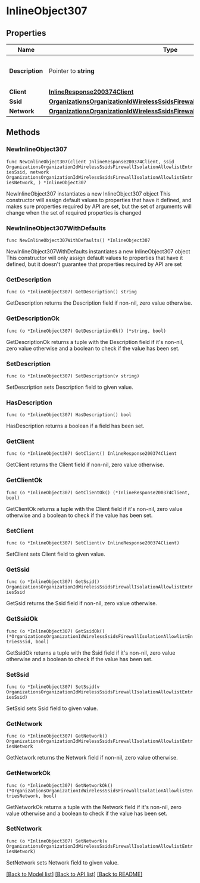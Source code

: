 # InlineObject307

## Properties

Name | Type | Description | Notes
------------ | ------------- | ------------- | -------------
**Description** | Pointer to **string** | The description of mac address | [optional] 
**Client** | [**InlineResponse200374Client**](InlineResponse200374Client.md) |  | 
**Ssid** | [**OrganizationsOrganizationIdWirelessSsidsFirewallIsolationAllowlistEntriesSsid**](OrganizationsOrganizationIdWirelessSsidsFirewallIsolationAllowlistEntriesSsid.md) |  | 
**Network** | [**OrganizationsOrganizationIdWirelessSsidsFirewallIsolationAllowlistEntriesNetwork**](OrganizationsOrganizationIdWirelessSsidsFirewallIsolationAllowlistEntriesNetwork.md) |  | 

## Methods

### NewInlineObject307

`func NewInlineObject307(client InlineResponse200374Client, ssid OrganizationsOrganizationIdWirelessSsidsFirewallIsolationAllowlistEntriesSsid, network OrganizationsOrganizationIdWirelessSsidsFirewallIsolationAllowlistEntriesNetwork, ) *InlineObject307`

NewInlineObject307 instantiates a new InlineObject307 object
This constructor will assign default values to properties that have it defined,
and makes sure properties required by API are set, but the set of arguments
will change when the set of required properties is changed

### NewInlineObject307WithDefaults

`func NewInlineObject307WithDefaults() *InlineObject307`

NewInlineObject307WithDefaults instantiates a new InlineObject307 object
This constructor will only assign default values to properties that have it defined,
but it doesn't guarantee that properties required by API are set

### GetDescription

`func (o *InlineObject307) GetDescription() string`

GetDescription returns the Description field if non-nil, zero value otherwise.

### GetDescriptionOk

`func (o *InlineObject307) GetDescriptionOk() (*string, bool)`

GetDescriptionOk returns a tuple with the Description field if it's non-nil, zero value otherwise
and a boolean to check if the value has been set.

### SetDescription

`func (o *InlineObject307) SetDescription(v string)`

SetDescription sets Description field to given value.

### HasDescription

`func (o *InlineObject307) HasDescription() bool`

HasDescription returns a boolean if a field has been set.

### GetClient

`func (o *InlineObject307) GetClient() InlineResponse200374Client`

GetClient returns the Client field if non-nil, zero value otherwise.

### GetClientOk

`func (o *InlineObject307) GetClientOk() (*InlineResponse200374Client, bool)`

GetClientOk returns a tuple with the Client field if it's non-nil, zero value otherwise
and a boolean to check if the value has been set.

### SetClient

`func (o *InlineObject307) SetClient(v InlineResponse200374Client)`

SetClient sets Client field to given value.


### GetSsid

`func (o *InlineObject307) GetSsid() OrganizationsOrganizationIdWirelessSsidsFirewallIsolationAllowlistEntriesSsid`

GetSsid returns the Ssid field if non-nil, zero value otherwise.

### GetSsidOk

`func (o *InlineObject307) GetSsidOk() (*OrganizationsOrganizationIdWirelessSsidsFirewallIsolationAllowlistEntriesSsid, bool)`

GetSsidOk returns a tuple with the Ssid field if it's non-nil, zero value otherwise
and a boolean to check if the value has been set.

### SetSsid

`func (o *InlineObject307) SetSsid(v OrganizationsOrganizationIdWirelessSsidsFirewallIsolationAllowlistEntriesSsid)`

SetSsid sets Ssid field to given value.


### GetNetwork

`func (o *InlineObject307) GetNetwork() OrganizationsOrganizationIdWirelessSsidsFirewallIsolationAllowlistEntriesNetwork`

GetNetwork returns the Network field if non-nil, zero value otherwise.

### GetNetworkOk

`func (o *InlineObject307) GetNetworkOk() (*OrganizationsOrganizationIdWirelessSsidsFirewallIsolationAllowlistEntriesNetwork, bool)`

GetNetworkOk returns a tuple with the Network field if it's non-nil, zero value otherwise
and a boolean to check if the value has been set.

### SetNetwork

`func (o *InlineObject307) SetNetwork(v OrganizationsOrganizationIdWirelessSsidsFirewallIsolationAllowlistEntriesNetwork)`

SetNetwork sets Network field to given value.



[[Back to Model list]](../README.md#documentation-for-models) [[Back to API list]](../README.md#documentation-for-api-endpoints) [[Back to README]](../README.md)


